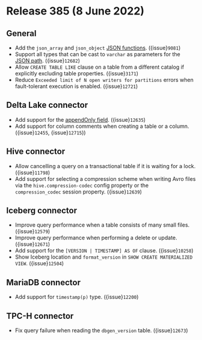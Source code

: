 # Release 385 (8 June 2022)

## General

* Add the `json_array` and `json_object` [JSON functions](/functions/json). ({issue}`9081`)
* Support all types that can be cast to `varchar` as parameters for the [JSON
  path](json-path-language). ({issue}`12682`)
* Allow `CREATE TABLE LIKE` clause on a table from a different catalog if
  explicitly excluding table properties. ({issue}`3171`)
* Reduce `Exceeded limit of N open writers for partitions` errors when
  fault-tolerant execution is enabled. ({issue}`12721`)

## Delta Lake connector

* Add support for the [appendOnly field](https://docs.delta.io/latest/delta-batch.html#-table-properties). ({issue}`12635`)
* Add support for column comments when creating a table or a column. ({issue}`12455`, {issue}`12715`))

## Hive connector

* Allow cancelling a query on a transactional table if it is waiting for a lock. ({issue}`11798`)
* Add support for selecting a compression scheme when writing Avro files via the
  `hive.compression-codec` config property or the `compression_codec` session
  property. ({issue}`12639`)

## Iceberg connector

* Improve query performance when a table consists of many small files. ({issue}`12579`)
* Improve query performance when performing a delete or update. ({issue}`12671`)
* Add support for the `[VERSION | TIMESTAMP] AS OF` clause. ({issue}`10258`)
* Show Iceberg location and `format_version` in `SHOW CREATE MATERIALIZED VIEW`. ({issue}`12504`)

## MariaDB connector

* Add support for `timestamp(p)` type. ({issue}`12200`)

## TPC-H connector

* Fix query failure when reading the `dbgen_version` table. ({issue}`12673`)

